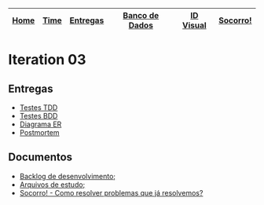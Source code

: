 | [Home](https://github.com/ricarthlima/eo-project-es) | [Time](/docs/paginas/time.md) | [Entregas](/docs/entregas_iterations)  | [Banco de Dados](https://github.com/ricarthlima/eo-project-es#5-banco-de-dados) | [ID Visual](/docs/id_visual)| [Socorro!](https://github.com/ricarthlima/eo-project-es/blob/master/docs/paginas/socorro.md)
|-|-|-|-|-|-|

# Iteration 03

## Entregas
- [Testes TDD](https://github.com/ricarthlima/eo-project-es/tree/master/spec)
- [Testes BDD](https://github.com/ricarthlima/eo-project-es/tree/master/features)
- [Diagrama ER](https://github.com/ricarthlima/eo-project-es/blob/master/docs/entregas_iterations/I03/der_sem_atributos.png)
- [Postmortem](https://github.com/ricarthlima/eo-project-es/blob/master/docs/entregas_iterations/I03/postmortem.md)

## Documentos
- [Backlog de desenvolvimento;](https://docs.google.com/spreadsheets/d/15OTisLVk0JriY4PNo446hDKpV-mkyFO-Wu7jnc1-Lpw/edit?usp=sharing)
- [Arquivos de estudo;](https://drive.google.com/drive/folders/1QCKQ4nIoWnaTcPAg-H_qGRhriaFVaNOS?usp=sharing)
- [Socorro! - Como resolver problemas que já resolvemos?](https://github.com/ricarthlima/eo-project-es/blob/master/docs/paginas/socorro.md)

